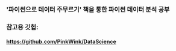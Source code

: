 ### '파이썬으로 데이터 주무르기' 책을 통한 파이썬 데이터 분석 공부



### 참고용 깃헙:

#### https://github.com/PinkWink/DataScience 